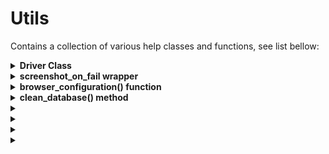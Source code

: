 # Utils

Contains a collection of various help classes and functions, see list bellow:

<details>
  <summary><b>Driver Class</b></summary>

<br/>The main idea behind it is to simplify working process with Selenium 'webdriver' object.
In order to create webdriver object you just do the following:<br/> 

```python
    from utils.driver import Driver
    
    # Chrome:
    driver = Driver('chrome', is_debug=True)
    
    # FireFox:
    driver = Driver('mozilla', is_debug=True)
    
    # Edge:
    driver = Driver('edge', is_debug=True)
```

<br/>**Supported browsers:**
    - Chrome<br/> 
    - Firefox<br/> 
    - Edge<br/> 
</details>




<details>
  <summary><b>screenshot_on_fail wrapper</b></summary>

<br/>Is a solution using a decorator that wrapps every method on a class that starts test_ with a wrapper that takes a screenshot if the method raises and Exception. 

   ```python
    from utils.screenshot import screenshot_on_fail

    @screenshot_on_fail()
    class HomePageTestCase(BaseTestCase):
    
        def test_context_base_elements_chrome(self):
    
            # Open web page
            browser = 'chrome'
            driver = Driver(browser)
            self.page = HomePageModel(driver=driver, implicit_wait_time=5, explicit_wait_time=10)
            self.page.go()
    
            # Test base context:
            self.assertEqual(HomePageContext.URL,
                             self.page.url)
```
                             
Source: https://stackoverflow.com/questions/12024848/automatic-screenshots-when-test-fail-by-selenium-webdriver-in-python
<br/>
</details>

   
<details>
  <summary><b>browser_configuration() function</b></summary>

<br/>
   - Simplifies cross browser testing.<br/>
   - Returns browser name from from predefined dictionary.<br/>
   - By default it returns 'chrome' value.<br/>
   - Every Test class has it by default as part of setUpClass definition. See example bellow:<br/>
  
```python
@classmethod
    def setUpClass(cls):
        with allure.step("Open web browser"):
            cls.browser = browser_configuration()
            cls.page_model = AboutPageModel
            cls.page_context = AboutPageContext
            cls.page = open_web_browser(browser=cls.browser, 
                                        page_model=cls.page_model, 
                                        page_context=cls.page_context)
```
<br/>
</details>

<details>
  <summary><b>clean_database() method</b></summary>

<br/>
    - Clean and initialise database<br/>
	- Does not check for any errors<br/>
    - Using open_web_browser method in order to instantiate Selenium webdriver<br/>
    - See example below:<br/>
    
```python
    class TestUserRegistration(UserRegistrationCase):

	@classmethod
	def setUpClass(cls):
		cls.client = JaneDoe
		cls.browser = 'chrome'
		cls.page = None

		with allure.step("Initial data setup > clean DB"):
			clean_database()
```
    
</details>

<details>
  <summary><b></b></summary>

<br/>
    
<br/>
</details>

</details>

<details>
  <summary><b></b></summary>

<br/>
    
<br/>
</details>

</details>

<details>
  <summary><b></b></summary>

<br/>
    
<br/>
</details>

</details>

<details>
  <summary><b></b></summary>

<br/>
    
<br/>
</details>